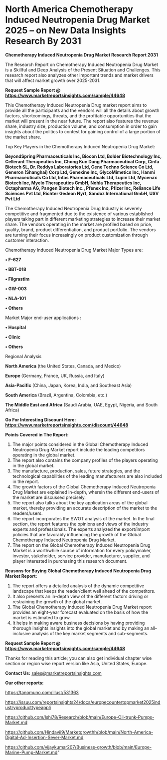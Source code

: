 # North America Chemotherapy Induced Neutropenia Drug Market 2025 – on New Data Insights Research By 2031

<strong>Chemotherapy Induced Neutropenia Drug Market Research Report 2031</strong>

The Research Report on Chemotherapy Induced Neutropenia Drug Market is a Skillful and Deep Analysis of the Present Situation and Challenges. This research report also analyzes other important trends and market drivers that will affect market growth over 2025-2031.

<strong>Request Sample Report @ <a href=https://www.marketreportsinsights.com/sample/44648>https://www.marketreportsinsights.com/sample/44648</a></strong>

This Chemotherapy Induced Neutropenia Drug market report aims to provide all the participants and the vendors will all the details about growth factors, shortcomings, threats, and the profitable opportunities that the market will present in the near future. The report also features the revenue share, industry size, production volume, and consumption in order to gain insights about the politics to contest for gaining control of a large portion of the market share.

Top Key Players in the Chemotherapy Induced Neutropenia Drug Market:

<strong>BeyondSpring Pharmaceuticals Inc, Biocon Ltd, Bolder Biotechnology Inc, Cellerant Therapeutics Inc, Chong Kun Dang Pharmaceutical Corp, Cinfa Biotech SL, Dr. Reddys Laboratories Ltd, Gene Techno Science Co Ltd, Generon (Shanghai) Corp Ltd, Genexine Inc, GlycoMimetics Inc, Hanmi Pharmaceuticals Co Ltd, Intas Pharmaceuticals Ltd, Lupin Ltd, Mycenax Biotech Inc, Myelo Therapeutics GmbH, Nohla Therapeutics Inc, Octapharma AG, Pangen Biotech Inc., Pfenex Inc, Pfizer Inc, Reliance Life Sciences Pvt Ltd, Richter Gedeon Nyrt, Sandoz International GmbH, USV Pvt Ltd</strong>

The Chemotherapy Induced Neutropenia Drug Industry is severely competitive and fragmented due to the existence of various established players taking part in different marketing strategies to increase their market share. The vendors operating in the market are profiled based on price, quality, brand, product differentiation, and product portfolio. The vendors are turning their focus increasingly on product customization through customer interaction.

Chemotherapy Induced Neutropenia Drug Market Major Types are:

<strong>•  F-627

•  BBT-018

•  Filgrastim

•  GW-003

•  NLA-101

•  Others</strong>

Market Major end-user applications :

<strong>•  Hospital

•  Clinic

•  Others</strong>

Regional Analysis

</u><strong><b>North America</b></strong> (the United States, Canada, and Mexico)

<strong><b>Europe </b></strong>(Germany, France, UK, Russia, and Italy)

<strong><b>Asia-Pacific</b></strong> (China, Japan, Korea, India, and Southeast Asia)

<strong><b>South America</b></strong> (Brazil, Argentina, Colombia, etc.)

<strong><b>The Middle East and Africa</b></strong> (Saudi Arabia, UAE, Egypt, Nigeria, and South Africa)

<strong>Go For Interesting Discount Here: <a href=https://www.marketreportsinsights.com/discount/44648>https://www.marketreportsinsights.com/discount/44648</a></strong>

<strong>Points Covered in The Report:</strong>
<ol>
  <li>The major points considered in the Global Chemotherapy Induced Neutropenia Drug Market report include the leading competitors operating in the global market.</li>
  <li>The report also contains the company profiles of the players operating in the global market.</li>
  <li>The manufacture, production, sales, future strategies, and the technological capabilities of the leading manufacturers are also included in the report.</li>
  <li>The growth factors of the Global Chemotherapy Induced Neutropenia Drug Market are explained in-depth, wherein the different end-users of the market are discussed precisely.</li>
  <li>The report also talks about the key application areas of the global market, thereby providing an accurate description of the market to the readers/users.</li>
  <li>The report incorporates the SWOT analysis of the market. In the final section, the report features the opinions and views of the industry experts and professionals. The experts analyzed the export/import policies that are favorably influencing the growth of the Global Chemotherapy Induced Neutropenia Drug Market.</li>
  <li>The report on the Global Chemotherapy Induced Neutropenia Drug Market is a worthwhile source of information for every policymaker, investor, stakeholder, service provider, manufacturer, supplier, and player interested in purchasing this research document.</li>
</ol>
<strong>Reasons for Buying Global Chemotherapy Induced Neutropenia Drug Market Report:</strong>

<ol>
  <li>The report offers a detailed analysis of the dynamic competitive landscape that keeps the reader/client well ahead of the competitors.</li>
  <li>It also presents an in-depth view of the different factors driving or restraining the growth of the global market.</li>
  <li>The Global Chemotherapy Induced Neutropenia Drug Market report provides an eight-year forecast evaluated on the basis of how the market is estimated to grow.</li>
  <li>It helps in making aware business decisions by having providing thorough insights insights into the global market and by making an all-inclusive analysis of the key market segments and sub-segments.</li>
</ol>
<strong>Request Sample Report @ <a href=https://www.marketreportsinsights.com/sample/44648>https://www.marketreportsinsights.com/sample/44648</a></strong>


Thanks for reading this article; you can also get individual chapter wise section or region wise report version like Asia, United States, Europe.

<strong>Contact Us:</strong>
sales@marketreportsinsights.com

<strong>Our other reports:</strong>

<a href=https://tanomuno.com/illust/531363>https://tanomuno.com/illust/531363</a>

<a href=https://issuu.com/reportsinsights24/docs/europecountertopmarket2025industryproducttypeappli>https://issuu.com/reportsinsights24/docs/europecountertopmarket2025industryproducttypeappli</a>

<a href=https://github.com/Ishi78/Research/blob/main/Europe-Oil-trunk-Pumps-Market.md>https://github.com/Ishi78/Research/blob/main/Europe-Oil-trunk-Pumps-Market.md</a>

<a href=https://github.com/Hindavii9/Marketgrowthh/blob/main/North-America-Digital-Ad-Insertion-Sever-Market.md>https://github.com/Hindavii9/Marketgrowthh/blob/main/North-America-Digital-Ad-Insertion-Sever-Market.md</a>

<a href=https://github.com/vijaykumar207/Business-growth/blob/main/Europe-Marine-Pump-Market.md>https://github.com/vijaykumar207/Business-growth/blob/main/Europe-Marine-Pump-Market.md</a>"
